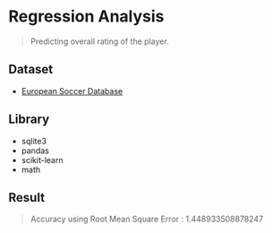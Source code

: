 # Regression Analysis
  > Predicting overall rating of the player.
  
  ## Dataset
  - [European Soccer Database](https://www.kaggle.com/hugomathien/soccer)
  ## Library
  - sqlite3
  - pandas
  - scikit-learn
  - math
  ## Result
  > Accuracy using Root Mean Square Error : 1.448933508878247
